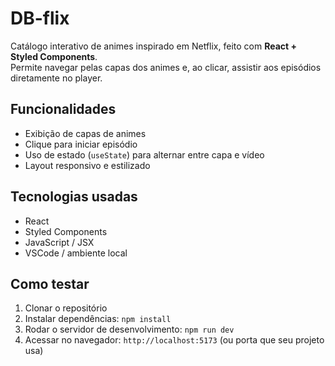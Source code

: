 # DB-flix

Catálogo interativo de animes inspirado em Netflix, feito com **React + Styled Components**.  
Permite navegar pelas capas dos animes e, ao clicar, assistir aos episódios diretamente no player.

## Funcionalidades
- Exibição de capas de animes  
- Clique para iniciar episódio  
- Uso de estado (`useState`) para alternar entre capa e vídeo  
- Layout responsivo e estilizado  

## Tecnologias usadas
- React  
- Styled Components  
- JavaScript / JSX  
- VSCode / ambiente local  

## Como testar
1. Clonar o repositório  
2. Instalar dependências: `npm install`  
3. Rodar o servidor de desenvolvimento: `npm run dev`  
4. Acessar no navegador: `http://localhost:5173` (ou porta que seu projeto usa)  
